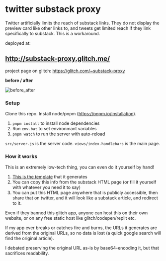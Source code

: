 # twitter substack proxy

Twitter artificially limits the reach of substack links. They do not display the preview card like other links to, and tweets get limited reach if they link specifically to substack. This is a workaround.

deployed at:

## http://substack-proxy.glitch.me/

project page on glitch: https://glitch.com/~substack-proxy

**before / after**

![before_after](https://github.com/OmarShehata/twitter-substack-proxy/assets/1711126/07766d92-96c6-4b43-9980-1d81cfe2b3d3)


### Setup

Clone this repo. Install node/pnpm (https://pnpm.io/installation).

1. `pnpm install` to install node dependencies
1. Run `env.bat` to set environmant variables 
1. `pnpm watch` to run the server with auto-reload

`src/server.js` is the server code. `views/index.handlebars` is the main page. 

### How it works

This is an extremely low-tech thing, you can even do it yourself by hand!

1. [This is the template](views/article-card-template.handlebars) that it generates
2. You can copy this info from the substack HTML page (or fill it yourself with whatever you need it to say)
3. You can put this HTML page anywhere that is publicly accessible, then share that on twitter, and it will look like a substack article, and redirect to it. 

Even if they banned this glitch app, anyone can host this on their own website, or on any free static host like glitch/codepen/replit etc. 

If my app ever breaks or catches fire and burns, the URLs it generates are derived from the original URLs, so no data is lost (a quick google search will find the original article).

I debated preserving the original URL as-is by base64-encoding it, but that sacrifices readability.